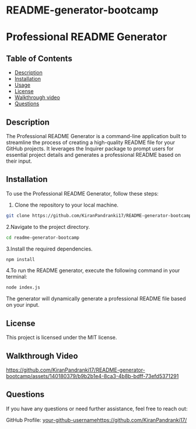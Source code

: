 # README-generator-bootcamp

# Professional README Generator

## Table of Contents

- [Description](#description)
- [Installation](#installation)
- [Usage](#usage)
- [License](#license)
- [Walkthrough video](#Walkthrough)
- [Questions](#questions)

## Description

The Professional README Generator is a command-line application built to streamline the process of creating a high-quality README file for your GitHub projects. It leverages the Inquirer package to prompt users for essential project details and generates a professional README based on their input.

## Installation

To use the Professional README Generator, follow these steps:

1. Clone the repository to your local machine.

```bash
git clone https://github.com/KiranPandranki17/README-generator-bootcamp
```
2.Navigate to the project directory.
```bash
cd readme-generator-bootcamp
```
3.Install the required dependencies.
```bash
npm install
```
4.To run the README generator, execute the following command in your terminal:
```bash
node index.js
```
The generator will dynamically generate a professional README file based on your input.

## License
This project is licensed under the MIT license.

## Walkthrough Video

https://github.com/KiranPandranki17/README-generator-bootcamp/assets/140180379/b9b2b1e4-8ca3-4b8b-bdff-73efd5371291

## Questions
If you have any questions or need further assistance, feel free to reach out:

GitHub Profile: [your-github-username](https://github.com/KiranPandranki17/)https://github.com/KiranPandranki17/

